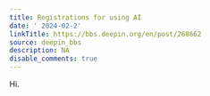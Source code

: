 ```yaml
---
title: Registrations for using AI
date: ' 2024-02-2'
linkTitle: https://bbs.deepin.org/en/post/268662
source: deepin_bbs
description: NA
disable_comments: true
---
```

Hi.
